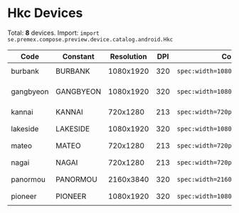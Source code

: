 # Hkc Devices

Total: **8** devices. Import: `import se.premex.compose.preview.device.catalog.android.Hkc`

| Code | Constant | Resolution | DPI | Compose Spec | Preview Usage |
|------|----------|------------|-----|-------------|---------------|
| burbank | BURBANK | 1080x1920 | 320 | `spec:width=1080px,height=1920px,dpi=320` | `@Preview(device = Hkc.BURBANK)` |
| gangbyeon | GANGBYEON | 1080x1920 | 320 | `spec:width=1080px,height=1920px,dpi=320` | `@Preview(device = Hkc.GANGBYEON)` |
| kannai | KANNAI | 720x1280 | 213 | `spec:width=720px,height=1280px,dpi=213` | `@Preview(device = Hkc.KANNAI)` |
| lakeside | LAKESIDE | 1080x1920 | 320 | `spec:width=1080px,height=1920px,dpi=320` | `@Preview(device = Hkc.LAKESIDE)` |
| mateo | MATEO | 720x1280 | 213 | `spec:width=720px,height=1280px,dpi=213` | `@Preview(device = Hkc.MATEO)` |
| nagai | NAGAI | 720x1280 | 213 | `spec:width=720px,height=1280px,dpi=213` | `@Preview(device = Hkc.NAGAI)` |
| panormou | PANORMOU | 2160x3840 | 320 | `spec:width=2160px,height=3840px,dpi=320` | `@Preview(device = Hkc.PANORMOU)` |
| pioneer | PIONEER | 1080x1920 | 320 | `spec:width=1080px,height=1920px,dpi=320` | `@Preview(device = Hkc.PIONEER)` |

<!-- Generated automatically. Do not edit manually. -->
